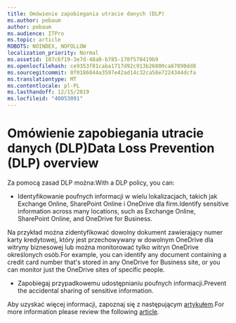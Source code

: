 ```yaml
---
title: Omówienie zapobiegania utracie danych (DLP)
ms.author: pebaum
author: pebaum
ms.audience: ITPro
ms.topic: article
ROBOTS: NOINDEX, NOFOLLOW
localization_priority: Normal
ms.assetid: 187c6f19-3e7d-48a0-b785-170f578419b9
ms.openlocfilehash: ce9353f81caba1717d92c913b26800ca67890dd8
ms.sourcegitcommit: 0f0186044a3597e42ad14c32ca58e7224344dcfa
ms.translationtype: MT
ms.contentlocale: pl-PL
ms.lasthandoff: 12/15/2019
ms.locfileid: "40053091"
---
```

# <a name="data-loss-prevention-dlp-overview"></a><span data-ttu-id="d5239-102">Omówienie zapobiegania utracie danych (DLP)</span><span class="sxs-lookup"><span data-stu-id="d5239-102">Data Loss Prevention (DLP) overview</span></span>

<span data-ttu-id="d5239-103">Za pomocą zasad DLP można:</span><span class="sxs-lookup"><span data-stu-id="d5239-103">With a DLP policy, you can:</span></span>

- <span data-ttu-id="d5239-104">Identyfikowanie poufnych informacji w wielu lokalizacjach, takich jak Exchange Online, SharePoint Online i OneDrive dla firm.</span><span class="sxs-lookup"><span data-stu-id="d5239-104">Identify sensitive information across many locations, such as Exchange Online, SharePoint Online, and OneDrive for Business.</span></span>


<span data-ttu-id="d5239-105">Na przykład można zidentyfikować dowolny dokument zawierający numer karty kredytowej, który jest przechowywany w dowolnym OneDrive dla witryny biznesowej lub można monitorować tylko witryn OneDrive określonych osób.</span><span class="sxs-lookup"><span data-stu-id="d5239-105">For example, you can identify any document containing a credit card number that's stored in any OneDrive for Business site, or you can monitor just the OneDrive sites of specific people.</span></span>

- <span data-ttu-id="d5239-106">Zapobiegaj przypadkowemu udostępnianiu poufnych informacji.</span><span class="sxs-lookup"><span data-stu-id="d5239-106">Prevent the accidental sharing of sensitive information.</span></span>


<span data-ttu-id="d5239-107">Aby uzyskać więcej informacji, zapoznaj się z następującym [artykułem](https://docs.microsoft.com/office365/securitycompliance/data-loss-prevention-policies).</span><span class="sxs-lookup"><span data-stu-id="d5239-107">For more information please review the following [article](https://docs.microsoft.com/office365/securitycompliance/data-loss-prevention-policies).</span></span>

